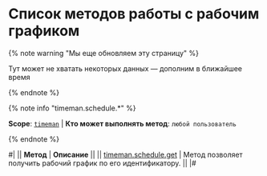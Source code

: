 # Список методов работы с рабочим графиком

{% note warning "Мы еще обновляем эту страницу" %}

Тут может не хватать некоторых данных — дополним в ближайшее время

{% endnote %}

{% note info "timeman.schedule.*" %}

**Scope**: [`timeman`](../../scopes/permissions.md) | **Кто может выполнять метод**: `любой пользователь`

{% endnote %}

#|
|| **Метод** | **Описание** ||
|| [timeman.schedule.get](./timeman-schedule-get.md) | Метод позволяет получить рабочий график по его идентификатору. ||
|#
